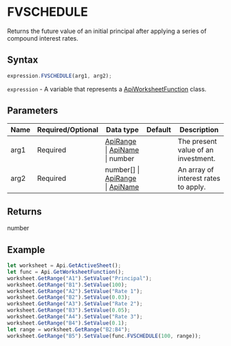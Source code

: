 # FVSCHEDULE

Returns the future value of an initial principal after applying a series of compound interest rates.

## Syntax

```javascript
expression.FVSCHEDULE(arg1, arg2);
```

`expression` - A variable that represents a [ApiWorksheetFunction](../ApiWorksheetFunction.md) class.

## Parameters

| **Name** | **Required/Optional** | **Data type** | **Default** | **Description** |
| ------------- | ------------- | ------------- | ------------- | ------------- |
| arg1 | Required | [ApiRange](../../ApiRange/ApiRange.md) \| [ApiName](../../ApiName/ApiName.md) \| number |  | The present value of an investment. |
| arg2 | Required | number[] \| [ApiRange](../../ApiRange/ApiRange.md) \| [ApiName](../../ApiName/ApiName.md) |  | An array of interest rates to apply. |

## Returns

number

## Example



```javascript editor-
let worksheet = Api.GetActiveSheet();
let func = Api.GetWorksheetFunction();
worksheet.GetRange("A1").SetValue("Principal");
worksheet.GetRange("B1").SetValue(100);
worksheet.GetRange("A2").SetValue("Rate 1");
worksheet.GetRange("B2").SetValue(0.03);
worksheet.GetRange("A3").SetValue("Rate 2");
worksheet.GetRange("B3").SetValue(0.05);
worksheet.GetRange("A4").SetValue("Rate 3");
worksheet.GetRange("B4").SetValue(0.1);
let range = worksheet.GetRange("B2:B4");
worksheet.GetRange("B5").SetValue(func.FVSCHEDULE(100, range));
```
